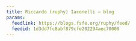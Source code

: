 ```yaml
---
title: Riccardo (ruphy) Iaconelli – blog
params:
  feedlink: https://blogs.fsfe.org/ruphy/feed/
  feedid: 1d3dd7fc8abf879cfe202294aec70009
---
```

